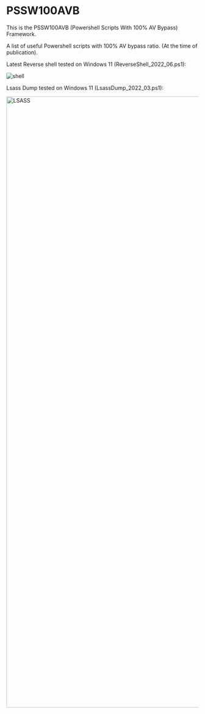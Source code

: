 # PSSW100AVB

This is the PSSW100AVB (Powershell Scripts With 100% AV Bypass) Framework.

A list of useful Powershell scripts with 100% AV bypass ratio. (At the time of publication).


Latest Reverse shell tested on Windows 11 (ReverseShell_2022_06.ps1):


![shell](https://user-images.githubusercontent.com/62064939/174448685-d6beddd0-cdc3-4d8d-a2da-7b88882d2e7e.jpg)



Lsass Dump  tested on Windows 11 (LsassDump_2022_03.ps1):


<img width="1601" alt="LSASS" src="https://user-images.githubusercontent.com/62064939/160251464-8c4d64fe-1095-48f9-96aa-ef9b747d4ff0.png">
